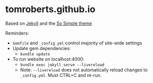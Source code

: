 # tomroberts.github.io

Based on [Jekyll](https://jekyllrb.com/) and the [So Simple theme](https://github.com/mmistakes/so-simple-theme)

Reminders:
- `Gemfile` and `_config.yml` control majority of site-wide settings
- Update gem dependencies:
  - `bundle update`
- To run website on localhost:4000:
  - `bundle exec jekyll serve --livereload`
  - Note: `--livereload` does not automatically reload changes to `_config.yml`. Must CTRL+C and re-run.
